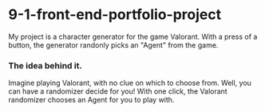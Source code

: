 # 9-1-front-end-portfolio-project

My project is a character generator for the game Valorant. With a press of a button, the generator randonly picks an "Agent" from the game.

### The idea behind it.

Imagine playing Valorant, with no clue on which to choose from. Well, you can have a randomizer decide for you! With one click, the Valorant randomizer chooses an Agent for you to play with.


